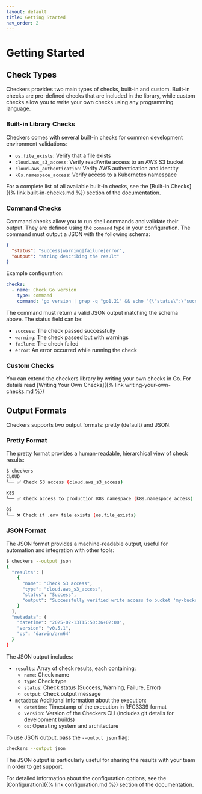 ```yaml
---
layout: default
title: Getting Started
nav_order: 2
---
```


# Getting Started

## Check Types

Checkers provides two main types of checks, built-in and custom. Built-in checks
are pre-defined checks that are included in the library, while custom checks
allow you to write your own checks using any programming language.

### Built-in Library Checks

Checkers comes with several built-in checks for common development environment validations:

- `os.file_exists`: Verify that a file exists
- `cloud.aws_s3_access`: Verify read/write access to an AWS S3 bucket
- `cloud.aws_authentication`: Verify AWS authentication and identity
- `k8s.namespace_access`: Verify access to a Kubernetes namespace

For a complete list of all available built-in checks, see the
[Built-in Checks]({% link built-in-checks.md %}) section of the documentation.

### Command Checks

Command checks allow you to run shell commands and validate their output. They
are defined using the `command` type in your configuration. The command must
output a JSON with the following schema:

```json
{
  "status": "success|warning|failure|error",
  "output": "string describing the result"
}
```

Example configuration:

```yaml
checks:
  - name: Check Go version
    type: command
    command: 'go version | grep -q "go1.21" && echo "{\"status\":\"success\",\"output\":\"Go 1.21 is installed\"}" || echo "{\"status\":\"failure\",\"output\":\"Wrong Go version\"}"'
```

The command must return a valid JSON output matching the schema above. The status field can be:

- `success`: The check passed successfully
- `warning`: The check passed but with warnings
- `failure`: The check failed
- `error`: An error occurred while running the check

### Custom Checks

You can extend the checkers library by writing your own checks in Go. For details read
[Writing Your Own Checks]({% link writing-your-own-checks.md %})

## Output Formats

Checkers supports two output formats: pretty (default) and JSON.

### Pretty Format

The pretty format provides a human-readable, hierarchical view of check results:

```bash
$ checkers
CLOUD
└── ✅ Check S3 access (cloud.aws_s3_access)

K8S
└── ✅ Check access to production K8s namespace (k8s.namespace_access)

OS
└── ❌ Check if .env file exists (os.file_exists)
```

### JSON Format

The JSON format provides a machine-readable output, useful for automation and integration with other tools:

```bash
$ checkers --output json
{
  "results": [
    {
      "name": "Check S3 access",
      "type": "cloud.aws_s3_access",
      "status": "Success",
      "output": "Successfully verified write access to bucket 'my-bucket'"
    }
  ],
  "metadata": {
    "datetime": "2025-02-13T15:50:36+02:00",
    "version": "v0.5.1",
    "os": "darwin/arm64"
  }
}
```

The JSON output includes:

- `results`: Array of check results, each containing:
  - `name`: Check name
  - `type`: Check type
  - `status`: Check status (Success, Warning, Failure, Error)
  - `output`: Check output message
- `metadata`: Additional information about the execution:
  - `datetime`: Timestamp of the execution in RFC3339 format
  - `version`: Version of the Checkers CLI (includes git details for development builds)
  - `os`: Operating system and architecture

To use JSON output, pass the `--output json` flag:

```bash
checkers --output json
```

The JSON output is particularly useful for sharing the results with your team in order to get support.

For detailed information about the configuration options, see the [Configuration]({% link configuration.md %}) section of the documentation.
